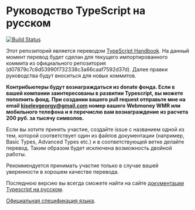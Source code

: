 # Руководство TypeScript на русском

[![Build Status](https://travis-ci.org/Microsoft/TypeScript-Handbook.svg)](https://travis-ci.org/Microsoft/TypeScript-Handbook)

Этот репозиторий является переводом [TypeScript Handbook](https://github.com/Microsoft/TypeScript-Handbook).
На данный момент перевод будет сделан для текущего импортированного коммита из официального репозитория (d07879c7c8d53990f732338c3a66caaf7592d37d).
Далее правки руководства будут вноситься для новых коммитов.


**Контрибьютеры будут вознаграждаться из donate фонда. Если в вашей компании заинтересованы в развитии Typescript, вы можете пополнить фонд. При создании вашего pull request отправьте мне на email kiselevgeorgy@gmail.com номер вашего Webmoney WMR или мобильного телефона и я перечислю вам вознаграждение из расчета 200 руб. за тысячу символов.**

Если вы хотите принять участие, создайте issue с названием одной из тем, которой соответствует один из файлов документации (например, Basic Types, Advanced Types etc.) и в соответствующей ветке делайте перевод. Таким образом будет исключена возможность двойной работы.

Рекоммендуется принимать участие только в случае вашей уверенности в хорошем качестве перевода.

Последнюю версию вы всегда сможете найти на сайте [документации Typescript на русском](http://typescript-lang.ru/docs/).



[Официальная спецификация языка](https://github.com/Microsoft/TypeScript/blob/master/doc/spec.md).
